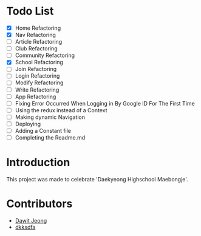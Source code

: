 # Todo List

- [x] Home Refactoring
- [x] Nav Refactoring
- [ ] Article Refactoring
- [ ] Club Refactoring
- [ ] Community Refactoring
- [x] School Refactoring
- [ ] Join Refactoring
- [ ] Login Refactoring
- [ ] Modify Refactoring
- [ ] Write Refactoring
- [ ] App Refactoring
- [ ] Fixing Error Occurred When Logging in By Google ID For The First Time
- [ ] Using the redux instead of a Context
- [ ] Making dynamic Navigation
- [ ] Deploying
- [ ] Adding a Constant file
- [ ] Completing the Readme.md

# Introduction

This project was made to celebrate 'Daekyeong Highschool Maebongje'.

# Contributors

<ul>
    <li>
        <a href="https://github.com/Da-Wit">
        Dawit Jeong
        </a>
    </li>
    <li>
        <a href="https://github.com/dkksdfa">
        dkksdfa
        </a>
    </li>
</ul>

